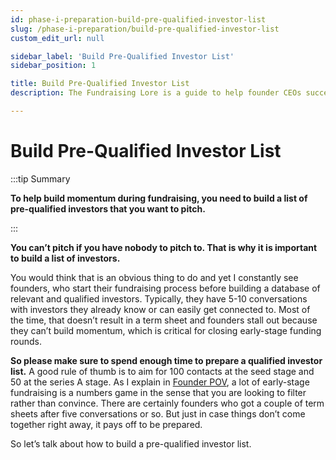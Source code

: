 ```yaml
---
id: phase-i-preparation-build-pre-qualified-investor-list
slug: /phase-i-preparation/build-pre-qualified-investor-list
custom_edit_url: null

sidebar_label: 'Build Pre-Qualified Investor List'
sidebar_position: 1

title: Build Pre-Qualified Investor List
description: The Fundraising Lore is a guide to help founder CEOs successfully raise early-stage VC financing from Silicon Valley investors.

---
```


# Build Pre-Qualified Investor List

:::tip Summary

**To help build momentum during fundraising, you need to build a list of pre-qualified investors that you want to pitch.**

:::

**You can’t pitch if you have nobody to pitch to. That is why it is important to build a list of investors.**

You would think that is an obvious thing to do and yet I constantly see founders, who start their fundraising process before building a database of relevant and qualified investors. Typically, they have 5-10 conversations with investors they already know or can easily get connected to. Most of the time, that doesn’t result in a term sheet and founders stall out because they can’t build momentum, which is critical for closing early-stage funding rounds. 

**So please make sure to spend enough time to prepare a qualified investor list.** A good rule of thumb is to aim for 100 contacts at the seed stage and 50 at the series A stage. As I explain in [Founder POV](/phase-ii-fundraising/fundraising-psychology/founder-pov), a lot of early-stage fundraising is a numbers game in the sense that you are looking to filter rather than convince. There are certainly founders who got a couple of term sheets after five conversations or so. But just in case things don’t come together right away, it pays off to be prepared.

So let’s talk about how to build a pre-qualified investor list.